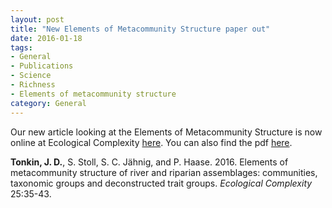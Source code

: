```yaml
---
layout: post
title: "New Elements of Metacommunity Structure paper out"
date: 2016-01-18
tags:
- General
- Publications
- Science
- Richness
- Elements of metacommunity structure
category: General
---
```


Our new article looking at the Elements of Metacommunity Structure is now online at Ecological Complexity [here](http://dx.doi.org/10.1016/j.ecocom.2015.12.002). You can also find the pdf [here](http://jdtonkin.github.io/publications/).


**Tonkin, J. D.**, S. Stoll, S. C. Jähnig, and P. Haase. 2016. Elements of metacommunity structure of river and riparian assemblages: communities, taxonomic groups and deconstructed trait groups. *Ecological Complexity* 25:35-43. 
